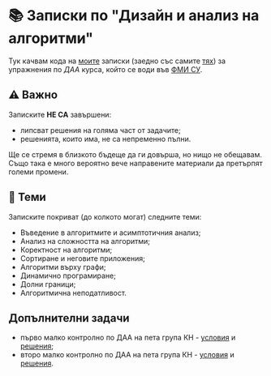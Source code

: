 # :books: Записки по "Дизайн и анализ на алгоритми"

Тук качвам кода на [моите](https://github.com/toduko) записки (заедно със самите [тях](https://raw.githubusercontent.com/toduko/design-and-analysis-of-algorithms/master/notes.pdf)) за упражнения по _ДАА_ курса, който се води във [ФМИ СУ](https://fmi.uni-sofia.bg/).

## :warning: Важно

Записките **НЕ СА** завършени:

- липсват решения на голяма част от задачите;
- решенията, които има, не са непременно пълни.

Ще се стремя в близкото бъдеще да ги довърша, но нищо не обещавам.
Също така е много вероятно вече направените материали да претърпят големи промени.

## :dart: Теми

Записките покриват (до колкото могат) следните теми:

- Въведение в алгоритмите и асимптотичния анализ;
- Анализ на сложността на алгоритми;
- Коректност на алгоритми;
- Сортиране и неговите приложения;
- Алгоритми върху графи;
- Динамично програмиране;
- Долни граници;
- Алгоритмична неподатливост.

## Допълнителни задачи

- първо малко контролно по ДАА на пета група КН - [условия](tests/10.04.2024/problems.pdf) и [решения](tests/10.04.2024/solutions.pdf);
- второ малко контролно по ДАА на пета група КН - [условия](tests/05.06.2024/problems.pdf) и [решения](tests/05.06.2024/solutions.pdf).
